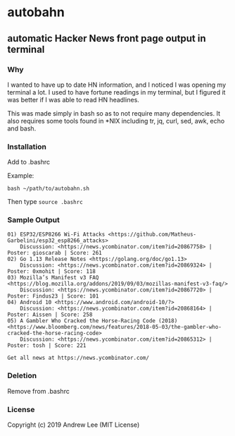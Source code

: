 # autobahn
## automatic Hacker News front page output in terminal

### Why
I wanted to have up to date HN information, and I noticed I was opening my terminal a lot.
I used to have fortune readings in my terminal, but I figured it was better if I was able
to read HN headlines.

This was made simply in bash so as to not require many dependencies. It also requires some
tools found in *NIX including tr, jq, curl, sed, awk, echo and bash.

### Installation
Add to .bashrc

Example:
```
bash ~/path/to/autobahn.sh
```

Then type `source .bashrc`

### Sample Output
```
01) ESP32/ESP8266 Wi-Fi Attacks <https://github.com/Matheus-Garbelini/esp32_esp8266_attacks>
    Discussion: <https://news.ycombinator.com/item?id=20867758> | Poster: gioscarab | Score: 261
02) Go 1.13 Release Notes <https://golang.org/doc/go1.13>
    Discussion: <https://news.ycombinator.com/item?id=20869324> | Poster: 0xmohit | Score: 118
03) Mozilla’s Manifest v3 FAQ <https://blog.mozilla.org/addons/2019/09/03/mozillas-manifest-v3-faq/>
    Discussion: <https://news.ycombinator.com/item?id=20867720> | Poster: Findus23 | Score: 101
04) Android 10 <https://www.android.com/android-10/?>
    Discussion: <https://news.ycombinator.com/item?id=20868164> | Poster: Aissen | Score: 258
05) A Gambler Who Cracked the Horse-Racing Code (2018) <https://www.bloomberg.com/news/features/2018-05-03/the-gambler-who-cracked-the-horse-racing-code>
    Discussion: <https://news.ycombinator.com/item?id=20865312> | Poster: tosh | Score: 221

Get all news at https://news.ycombinator.com/
```

### Deletion
Remove from .bashrc

### License
Copyright (c) 2019 Andrew Lee (MIT License)
